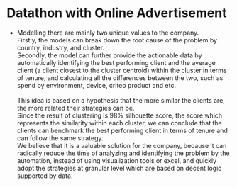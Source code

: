 # Datathon with Online Advertisement

- Modelling
there are mainly two unique values to the company. \
Firstly, the models can break down the root cause of the problem by country, industry, and cluster. \
Secondly, the model can further provide the actionable data by automatically identifying the best performing client and the average client
(a client closest to the cluster centroid) within the cluster in terms of tenure, and calculating all
the differences between the two, such as spend by environment, device, criteo product and etc. \
\
This idea is based on a hypothesis that the more similar the clients are, the more related their strategies can be. \
Since the result of clustering is 98% silhouette score, the score which represents the similarity within each cluster, we can conclude that the clients can benchmark the best performing client in terms of tenure and can follow the same strategy. \
We believe that it is a valuable solution for the company, because it can radically reduce the time of analyzing and identifying the problem by the automation, instead of using visualization tools or excel, and quickly adopt the strategies at granular level which are based on decent logic supported by data.
